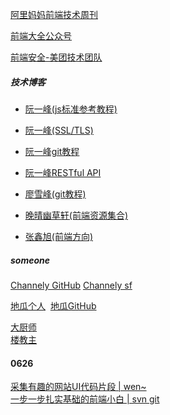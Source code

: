 [阿里妈妈前端技术周刊](https://segmentfault.com/blog/alimamaweekly)  

[前端大全公众号](http://chuansong.me/account/FrontDev/recent)

[前端安全-美团技术团队](https://tech.meituan.com/tag/%E5%89%8D%E7%AB%AF%E5%AE%89%E5%85%A8)


##### 技术博客
* [阮一峰(js标准参考教程)](http://javascript.ruanyifeng.com/)
* [阮一峰(SSL/TLS)](http://www.ruanyifeng.com/blog/2014/02/ssl_tls.html)
* [阮一峰git教程](http://www.ruanyifeng.com/blog/2012/07/git.html)
* [阮一峰RESTful API](http://www.ruanyifeng.com/blog/2014/05/restful_api)
* [廖雪峰(git教程)](https://www.liaoxuefeng.com/wiki/0013739516305929606dd18361248578c67b8067c8c017b000)

* [晚晴幽草轩(前端资源集合)](https://jeffjade.com/2016/03/30/104-front-end-tutorial/#)
* [张鑫旭(前端方向)](http://www.zhangxinxu.com/wordpress/2016/08/find-own-frontend-direction/)


##### someone
[Channely GitHub](https://github.com/Channely?tab=followers) [Channely sf](https://segmentfault.com/u/channely) &nbsp;

[地瓜个人](https://digua.me/)  &nbsp;[地瓜GitHub](https://github.com/hellodigua)  

[大厨师](https://xjie.me/)  
[楼教主](https://www.52cik.com/)

#### 0626 
[采集有趣的网站UI代码片段 | wen~](https://codemyui.com/)  
[一步一步扎实基础的前端小白 | svn git](http://www.cnblogs.com/lucio110/tag/SVN/)
